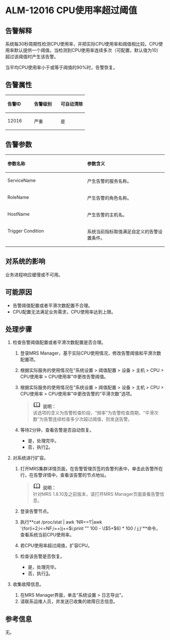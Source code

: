 # ALM-12016 CPU使用率超过阈值<a name="ZH-CN_TOPIC_0191883073"></a>

## 告警解释<a name="zh-cn_topic_0191813922_section44995779104420"></a>

系统每30秒周期性检测CPU使用率，并把实际CPU使用率和阈值相比较。CPU使用率默认提供一个阈值。当检测到CPU使用率连续多次（可配置，默认值为10）超过该阈值时产生该告警。

当平均CPU使用率小于或等于阈值的90%时，告警恢复。

## **告警属性**<a name="zh-cn_topic_0191813922_section58728046104442"></a>

<a name="zh-cn_topic_0191813922_table17210170104414"></a>
<table><thead align="left"><tr id="zh-cn_topic_0191813922_row57423022104414"><th class="cellrowborder" valign="top" width="33.33333333333333%" id="mcps1.1.4.1.1"><p id="zh-cn_topic_0191813922_p20753233104414"><a name="zh-cn_topic_0191813922_p20753233104414"></a><a name="zh-cn_topic_0191813922_p20753233104414"></a><strong id="zh-cn_topic_0191813922_b52561371104414"><a name="zh-cn_topic_0191813922_b52561371104414"></a><a name="zh-cn_topic_0191813922_b52561371104414"></a>告警ID</strong></p>
</th>
<th class="cellrowborder" valign="top" width="33.33333333333333%" id="mcps1.1.4.1.2"><p id="zh-cn_topic_0191813922_p29612629104414"><a name="zh-cn_topic_0191813922_p29612629104414"></a><a name="zh-cn_topic_0191813922_p29612629104414"></a><strong id="zh-cn_topic_0191813922_b65187071104414"><a name="zh-cn_topic_0191813922_b65187071104414"></a><a name="zh-cn_topic_0191813922_b65187071104414"></a>告警级别</strong></p>
</th>
<th class="cellrowborder" valign="top" width="33.33333333333333%" id="mcps1.1.4.1.3"><p id="zh-cn_topic_0191813922_p45661403104414"><a name="zh-cn_topic_0191813922_p45661403104414"></a><a name="zh-cn_topic_0191813922_p45661403104414"></a><strong id="zh-cn_topic_0191813922_b8299447104414"><a name="zh-cn_topic_0191813922_b8299447104414"></a><a name="zh-cn_topic_0191813922_b8299447104414"></a>可自动清除</strong></p>
</th>
</tr>
</thead>
<tbody><tr id="zh-cn_topic_0191813922_row7586159104414"><td class="cellrowborder" valign="top" width="33.33333333333333%" headers="mcps1.1.4.1.1 "><p id="zh-cn_topic_0191813922_p10499172104414"><a name="zh-cn_topic_0191813922_p10499172104414"></a><a name="zh-cn_topic_0191813922_p10499172104414"></a>12016</p>
</td>
<td class="cellrowborder" valign="top" width="33.33333333333333%" headers="mcps1.1.4.1.2 "><p id="zh-cn_topic_0191813922_p45126626104414"><a name="zh-cn_topic_0191813922_p45126626104414"></a><a name="zh-cn_topic_0191813922_p45126626104414"></a>严重</p>
</td>
<td class="cellrowborder" valign="top" width="33.33333333333333%" headers="mcps1.1.4.1.3 "><p id="zh-cn_topic_0191813922_p31378064104414"><a name="zh-cn_topic_0191813922_p31378064104414"></a><a name="zh-cn_topic_0191813922_p31378064104414"></a>是</p>
</td>
</tr>
</tbody>
</table>

## 告警参数<a name="zh-cn_topic_0191813922_section62831052104450"></a>

<a name="zh-cn_topic_0191813922_table57594954104414"></a>
<table><thead align="left"><tr id="zh-cn_topic_0191813922_row48560076104414"><th class="cellrowborder" valign="top" width="50%" id="mcps1.1.3.1.1"><p id="zh-cn_topic_0191813922_p41052101104414"><a name="zh-cn_topic_0191813922_p41052101104414"></a><a name="zh-cn_topic_0191813922_p41052101104414"></a><strong id="zh-cn_topic_0191813922_b33924590104414"><a name="zh-cn_topic_0191813922_b33924590104414"></a><a name="zh-cn_topic_0191813922_b33924590104414"></a>参数名称</strong></p>
</th>
<th class="cellrowborder" valign="top" width="50%" id="mcps1.1.3.1.2"><p id="zh-cn_topic_0191813922_p63537230104414"><a name="zh-cn_topic_0191813922_p63537230104414"></a><a name="zh-cn_topic_0191813922_p63537230104414"></a><strong id="zh-cn_topic_0191813922_b34964159104414"><a name="zh-cn_topic_0191813922_b34964159104414"></a><a name="zh-cn_topic_0191813922_b34964159104414"></a>参数含义</strong></p>
</th>
</tr>
</thead>
<tbody><tr id="zh-cn_topic_0191813922_row46241978104414"><td class="cellrowborder" valign="top" width="50%" headers="mcps1.1.3.1.1 "><p id="zh-cn_topic_0191813922_p54612763104414"><a name="zh-cn_topic_0191813922_p54612763104414"></a><a name="zh-cn_topic_0191813922_p54612763104414"></a>ServiceName</p>
</td>
<td class="cellrowborder" valign="top" width="50%" headers="mcps1.1.3.1.2 "><p id="zh-cn_topic_0191813922_p61557721104414"><a name="zh-cn_topic_0191813922_p61557721104414"></a><a name="zh-cn_topic_0191813922_p61557721104414"></a>产生告警的服务名称。</p>
</td>
</tr>
<tr id="zh-cn_topic_0191813922_row17148582104414"><td class="cellrowborder" valign="top" width="50%" headers="mcps1.1.3.1.1 "><p id="zh-cn_topic_0191813922_p46857914104414"><a name="zh-cn_topic_0191813922_p46857914104414"></a><a name="zh-cn_topic_0191813922_p46857914104414"></a>RoleName</p>
</td>
<td class="cellrowborder" valign="top" width="50%" headers="mcps1.1.3.1.2 "><p id="zh-cn_topic_0191813922_p37394653104414"><a name="zh-cn_topic_0191813922_p37394653104414"></a><a name="zh-cn_topic_0191813922_p37394653104414"></a>产生告警的角色名称。</p>
</td>
</tr>
<tr id="zh-cn_topic_0191813922_row1007565104414"><td class="cellrowborder" valign="top" width="50%" headers="mcps1.1.3.1.1 "><p id="zh-cn_topic_0191813922_p14503949104414"><a name="zh-cn_topic_0191813922_p14503949104414"></a><a name="zh-cn_topic_0191813922_p14503949104414"></a>HostName</p>
</td>
<td class="cellrowborder" valign="top" width="50%" headers="mcps1.1.3.1.2 "><p id="zh-cn_topic_0191813922_p33969201104414"><a name="zh-cn_topic_0191813922_p33969201104414"></a><a name="zh-cn_topic_0191813922_p33969201104414"></a>产生告警的主机名。</p>
</td>
</tr>
<tr id="zh-cn_topic_0191813922_row37287356104414"><td class="cellrowborder" valign="top" width="50%" headers="mcps1.1.3.1.1 "><p id="zh-cn_topic_0191813922_p377010104414"><a name="zh-cn_topic_0191813922_p377010104414"></a><a name="zh-cn_topic_0191813922_p377010104414"></a>Trigger Condition</p>
</td>
<td class="cellrowborder" valign="top" width="50%" headers="mcps1.1.3.1.2 "><p id="zh-cn_topic_0191813922_p30537856104414"><a name="zh-cn_topic_0191813922_p30537856104414"></a><a name="zh-cn_topic_0191813922_p30537856104414"></a>系统当前指标取值满足自定义的告警设置条件。</p>
</td>
</tr>
</tbody>
</table>

## 对系统的影响<a name="zh-cn_topic_0191813922_section49050226104458"></a>

业务进程响应缓慢或不可用。

## 可能原因<a name="zh-cn_topic_0191813922_section10569495104528"></a>

-   告警阈值配置或者平滑次数配置不合理。
-   CPU配置无法满足业务需求，CPU使用率达到上限。

## 处理步骤<a name="zh-cn_topic_0191813922_section38136361104545"></a>

1.  检查告警阈值配置或者平滑次数配置是否合理。
    1.  登录MRS Manager，基于实际CPU使用情况，修改告警阈值和平滑次数配置项。
    2.  根据实际服务的使用情况在“系统设置 \> 阈值配置 \> 设备 \> 主机 \> CPU \> CPU使用率 \> CPU使用率”中更改告警阈值。
    3.  根据实际服务的使用情况在“系统设置 \> 阈值配置 \> 设备 \> 主机 \> CPU \> CPU使用率 \> CPU使用率”中更改告警的“平滑次数”选项。

        >![](public_sys-resources/icon-note.gif) **说明：**   
        >该选项的含义为告警检查阶段，“频率”为告警检查周期，“平滑次数”为告警连续检查多少次超过阈值，则发送告警。  

    4.  等待2分钟，查看告警是否自动恢复。
        -   是，处理完毕。
        -   否，执行[2](#zh-cn_topic_0191813922_li23374914104744)。

2.  <a name="zh-cn_topic_0191813922_li23374914104744"></a>对系统进行扩容。
    1.  打开MRS集群详情页面，在告警管理页签的告警列表中，单击此告警所在行，在告警详情中，查看该告警的节点地址。

        >![](public_sys-resources/icon-note.gif) **说明：**   
        >针对MRS 1.8.10及之前版本，请打开MRS Manager页面查看告警信息。  

    2.  登录告警节点。
    3.  执行**cat /proc/stat | awk 'NR==1'|awk '\{for\(i=2;i<=NF;i++\)j+=$i;print "" 100 - \($5+$6\) \* 100 / j;\}'**命令，查看系统当前CPU使用率。
    4.  若CPU使用率超过阈值，扩容CPU。
    5.  检查该告警是否恢复。
        -   是，处理完毕。
        -   否，执行[3](#zh-cn_topic_0191813922_li572522141314)。

3.  <a name="zh-cn_topic_0191813922_li572522141314"></a>收集故障信息。
    1.  在MRS Manager界面，单击“系统设置 \> 日志导出”。
    2.  请联系运维人员，并发送已收集的故障日志信息。


## **参考信息**<a name="zh-cn_topic_0191813922_section13081136172452"></a>

无。

